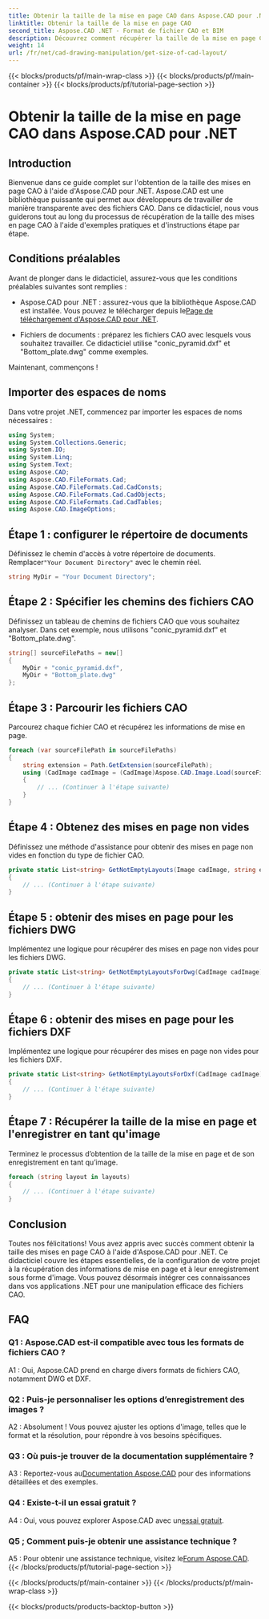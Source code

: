 ```yaml
---
title: Obtenir la taille de la mise en page CAO dans Aspose.CAD pour .NET
linktitle: Obtenir la taille de la mise en page CAO
second_title: Aspose.CAD .NET - Format de fichier CAO et BIM
description: Découvrez comment récupérer la taille de la mise en page CAO dans .NET à l'aide d'Aspose.CAD. Suivez notre guide étape par étape pour une manipulation efficace des fichiers CAO.
weight: 14
url: /fr/net/cad-drawing-manipulation/get-size-of-cad-layout/
---
```


{{< blocks/products/pf/main-wrap-class >}}
{{< blocks/products/pf/main-container >}}
{{< blocks/products/pf/tutorial-page-section >}}

# Obtenir la taille de la mise en page CAO dans Aspose.CAD pour .NET

## Introduction

Bienvenue dans ce guide complet sur l'obtention de la taille des mises en page CAO à l'aide d'Aspose.CAD pour .NET. Aspose.CAD est une bibliothèque puissante qui permet aux développeurs de travailler de manière transparente avec des fichiers CAO. Dans ce didacticiel, nous vous guiderons tout au long du processus de récupération de la taille des mises en page CAO à l'aide d'exemples pratiques et d'instructions étape par étape.

## Conditions préalables

Avant de plonger dans le didacticiel, assurez-vous que les conditions préalables suivantes sont remplies :

-  Aspose.CAD pour .NET : assurez-vous que la bibliothèque Aspose.CAD est installée. Vous pouvez le télécharger depuis le[Page de téléchargement d'Aspose.CAD pour .NET](https://releases.aspose.com/cad/net/).

- Fichiers de documents : préparez les fichiers CAO avec lesquels vous souhaitez travailler. Ce didacticiel utilise "conic_pyramid.dxf" et "Bottom_plate.dwg" comme exemples.

Maintenant, commençons !

## Importer des espaces de noms

Dans votre projet .NET, commencez par importer les espaces de noms nécessaires :

```csharp
using System;
using System.Collections.Generic;
using System.IO;
using System.Linq;
using System.Text;
using Aspose.CAD;
using Aspose.CAD.FileFormats.Cad;
using Aspose.CAD.FileFormats.Cad.CadConsts;
using Aspose.CAD.FileFormats.Cad.CadObjects;
using Aspose.CAD.FileFormats.Cad.CadTables;
using Aspose.CAD.ImageOptions;
```

## Étape 1 : configurer le répertoire de documents

 Définissez le chemin d'accès à votre répertoire de documents. Remplacer`"Your Document Directory"` avec le chemin réel.

```csharp
string MyDir = "Your Document Directory";
```

## Étape 2 : Spécifier les chemins des fichiers CAO

Définissez un tableau de chemins de fichiers CAO que vous souhaitez analyser. Dans cet exemple, nous utilisons "conic_pyramid.dxf" et "Bottom_plate.dwg".

```csharp
string[] sourceFilePaths = new[]
{
    MyDir + "conic_pyramid.dxf",
    MyDir + "Bottom_plate.dwg"
};
```

## Étape 3 : Parcourir les fichiers CAO

Parcourez chaque fichier CAO et récupérez les informations de mise en page.

```csharp
foreach (var sourceFilePath in sourceFilePaths)
{
    string extension = Path.GetExtension(sourceFilePath);
    using (CadImage cadImage = (CadImage)Aspose.CAD.Image.Load(sourceFilePath))
    {
        // ... (Continuer à l'étape suivante)
    }
}
```

## Étape 4 : Obtenez des mises en page non vides

Définissez une méthode d'assistance pour obtenir des mises en page non vides en fonction du type de fichier CAO.

```csharp
private static List<string> GetNotEmptyLayouts(Image cadImage, string extension)
{
    // ... (Continuer à l'étape suivante)
}
```

## Étape 5 : obtenir des mises en page pour les fichiers DWG

Implémentez une logique pour récupérer des mises en page non vides pour les fichiers DWG.

```csharp
private static List<string> GetNotEmptyLayoutsForDwg(CadImage cadImage)
{
    // ... (Continuer à l'étape suivante)
}
```

## Étape 6 : obtenir des mises en page pour les fichiers DXF

Implémentez une logique pour récupérer des mises en page non vides pour les fichiers DXF.

```csharp
private static List<string> GetNotEmptyLayoutsForDxf(CadImage cadImage)
{
    // ... (Continuer à l'étape suivante)
}
```

## Étape 7 : Récupérer la taille de la mise en page et l'enregistrer en tant qu'image

Terminez le processus d’obtention de la taille de la mise en page et de son enregistrement en tant qu’image.

```csharp
foreach (string layout in layouts)
{
    // ... (Continuer à l'étape suivante)
}
```

## Conclusion

Toutes nos félicitations! Vous avez appris avec succès comment obtenir la taille des mises en page CAO à l'aide d'Aspose.CAD pour .NET. Ce didacticiel couvre les étapes essentielles, de la configuration de votre projet à la récupération des informations de mise en page et à leur enregistrement sous forme d'image. Vous pouvez désormais intégrer ces connaissances dans vos applications .NET pour une manipulation efficace des fichiers CAO.

## FAQ

### Q1 : Aspose.CAD est-il compatible avec tous les formats de fichiers CAO ?

A1 : Oui, Aspose.CAD prend en charge divers formats de fichiers CAO, notamment DWG et DXF.

### Q2 : Puis-je personnaliser les options d’enregistrement des images ?

A2 : Absolument ! Vous pouvez ajuster les options d'image, telles que le format et la résolution, pour répondre à vos besoins spécifiques.

### Q3 : Où puis-je trouver de la documentation supplémentaire ?

 A3 : Reportez-vous au[Documentation Aspose.CAD](https://reference.aspose.com/cad/net/) pour des informations détaillées et des exemples.

### Q4 : Existe-t-il un essai gratuit ?

 A4 : Oui, vous pouvez explorer Aspose.CAD avec un[essai gratuit](https://releases.aspose.com/).

### Q5 ; Comment puis-je obtenir une assistance technique ?

 A5 : Pour obtenir une assistance technique, visitez le[Forum Aspose.CAD](https://forum.aspose.com/c/cad/19).
{{< /blocks/products/pf/tutorial-page-section >}}

{{< /blocks/products/pf/main-container >}}
{{< /blocks/products/pf/main-wrap-class >}}

{{< blocks/products/products-backtop-button >}}
